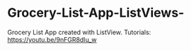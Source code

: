 # Grocery-List-App-ListViews-
Grocery List App created with ListView. Tutorials: https://youtu.be/9nFGR8dIu_w
